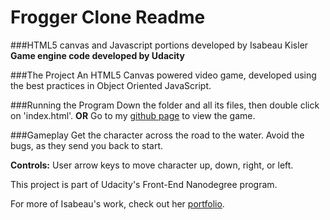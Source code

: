 # Frogger Clone Readme
###HTML5 canvas and Javascript portions developed by Isabeau Kisler
**Game engine code developed by Udacity**

###The Project
An HTML5 Canvas powered video game, developed using the best practices in Object Oriented JavaScript.

###Running the Program
Down the folder and all its files, then double click on 'index.html'.
**OR**
Go to my [github page](http://ikisler.github.io/frogger-clone-arcade-game/) to view the game.

###Gameplay
Get the character across the road to the water.  Avoid the bugs, as they send you back to start.

**Controls:** User arrow keys to move character up, down, right, or left.

This project is part of Udacity's Front-End Nanodegree program.

For more of Isabeau's work, check out her [portfolio](http://ikisler.github.io/portfolio/).